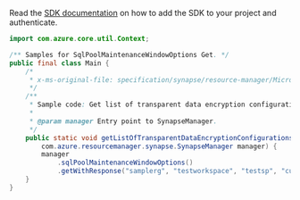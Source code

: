 Read the [SDK documentation](https://github.com/Azure/azure-sdk-for-java/blob/azure-resourcemanager-synapse_1.0.0-beta.4/sdk/synapse/azure-resourcemanager-synapse/README.md) on how to add the SDK to your project and authenticate.

```java
import com.azure.core.util.Context;

/** Samples for SqlPoolMaintenanceWindowOptions Get. */
public final class Main {
    /*
     * x-ms-original-file: specification/synapse/resource-manager/Microsoft.Synapse/stable/2021-06-01/examples/GetMaintenanceWindowOptions.json
     */
    /**
     * Sample code: Get list of transparent data encryption configurations of a SQL Analytics pool.
     *
     * @param manager Entry point to SynapseManager.
     */
    public static void getListOfTransparentDataEncryptionConfigurationsOfASQLAnalyticsPool(
        com.azure.resourcemanager.synapse.SynapseManager manager) {
        manager
            .sqlPoolMaintenanceWindowOptions()
            .getWithResponse("samplerg", "testworkspace", "testsp", "current", Context.NONE);
    }
}
```
